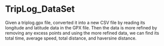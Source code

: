 # TripLog_DataSet
Given a triplog.gpx file, converted it into a new CSV file by reading its longitude and latitude data in the GPX file. Then the data is more refined by removing any excess points and using the more refined data, we can find its total time, average speed, total distance, and haversine distance. 
